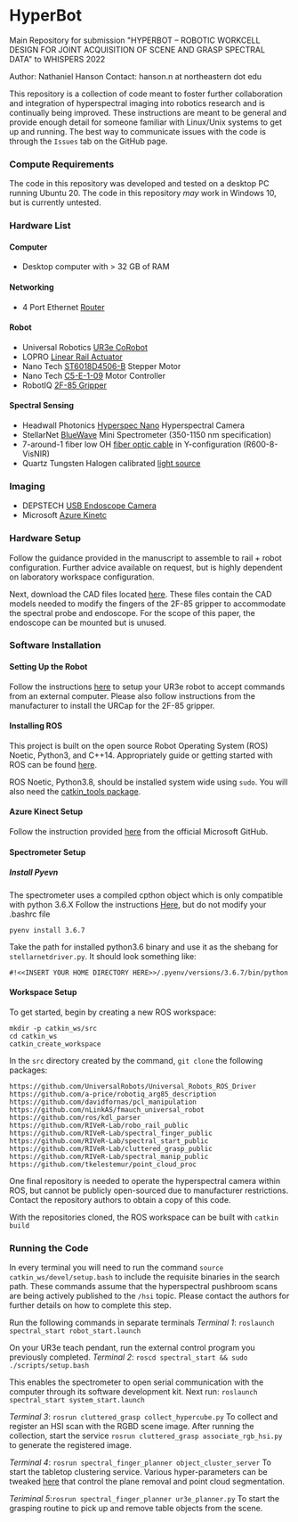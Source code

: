 # HyperBot
Main Repository for submission "HYPERBOT – ROBOTIC WORKCELL DESIGN FOR JOINT ACQUISITION OF SCENE AND GRASP SPECTRAL DATA" to WHISPERS 2022

Author: Nathaniel Hanson
Contact: hanson.n at northeastern dot edu

This repository is a collection of code meant to foster further collaboration and integration of hyperspectral imaging into robotics research and is continually being improved. These instructions are meant to be general and provide enough detail for someone familiar with Linux/Unix systems to get up and running. The best way to communicate issues with the code is through the `Issues` tab on the GitHub page. 

### Compute Requirements
The code in this repository was developed and tested on a desktop PC running Ubuntu 20. The code in this repository _may_ work in Windows 10, but is currently untested.

### Hardware List
#### Computer
- Desktop computer with > 32 GB of RAM
#### Networking
- 4 Port Ethernet [Router](https://www.amazon.com/gp/product/B0756QFLXP/ref=ppx_yo_dt_b_asin_title_o00_s00?ie=UTF8&th=1)
#### Robot
- Universal Robotics [UR3e CoRobot](https://shop.axisne.com/universal-robots-ur3e-robot/ecomm-product-detail/314069/)
- LOPRO [Linear Rail Actuator](https://www.bwc.com/products/actuated-linear-guide-systems/lopror-linear-actuators/lopro-07f7d7d24576d8a913150b422b6f6368.html)
- Nano Tech [ST6018D4506-B](https://us.nanotec.com/products/1336-sc6018-stepper-motor-nema-24) Stepper Motor
- Nano Tech [C5-E-1-09](https://en.nanotec.com/products/1764-1764-c5-e-controller-for-stepper-motors-bldc) Motor Controller
- RobotIQ [2F-85 Gripper](https://robotiq.com/products/2f85-140-adaptive-robot-gripper)
#### Spectral Sensing
- Headwall Photonics [Hyperspec Nano](https://www.headwallphotonics.com/products/hyperspectral-sensors) Hyperspectral Camera
- StellarNet [BlueWave](https://www.stellarnet.us/spectrometers/blue-wave-miniature-spectrometers/) Mini Spectrometer (350-1150 nm specification)
- 7-around-1 fiber low OH [fiber optic cable](https://www.stellarnet.us/spectrometers-accessories/fiber-optic-cables/) in Y-configuration (R600-8-VisNIR)
- Quartz Tungsten Halogen calibrated [light source](https://www.stellarnet.us/light-sources/visible-light-sources/)
### Imaging
- DEPSTECH [USB Endoscope Camera](https://www.amazon.com/DEPSTECH-Ultra-Thin-Inspection-Semi-Rigid-Adpater-16-5ft/dp/B0836XWPJH/ref=sr_1_3?keywords=usb+endoscope+camera+with+light&qid=1652824249&sprefix=usb+en%2Caps%2C101&sr=8-3)
- Microsoft [Azure Kinetc](https://www.microsoft.com/en-us/d/azure-kinect-dk/8pp5vxmd9nhq?activetab=pivot:overviewtab)

### Hardware Setup

Follow the guidance provided in the manuscript to assemble to rail + robot configuration. Further advice available on request, but is highly dependent on laboratory workspace configuration.

Next, download the CAD files located [here](https://github.com/RIVeR-Lab/SpectroVision/blob/main/README.md). These files contain the CAD models needed to modify the fingers of the 2F-85 gripper to accommodate the spectral probe and endoscope. For the scope of this paper, the endoscope can be mounted but is unused.

### Software Installation

#### Setting Up the Robot
Follow the instructions [here](https://github.com/UniversalRobots/Universal_Robots_ROS_Driver/blob/master/ur_robot_driver/doc/install_urcap_e_series.md) to setup your UR3e robot to accept commands from an external computer. Please also follow instructions from the manufacturer to install the URCap for the 2F-85 gripper.

#### Installing ROS
This project is built on the open source Robot Operating System (ROS) Noetic, Python3, and C++14. Appropriately guide or getting started with ROS can be found [here](http://wiki.ros.org/noetic/Installation).

ROS Noetic, Python3.8, should be installed system wide using `sudo`. You will also need the [catkin_tools package](https://catkin-tools.readthedocs.io/en/latest/installing.html).

#### Azure Kinect Setup
Follow the instruction provided [here](https://github.com/microsoft/Azure_Kinect_ROS_Driver) from the official Microsoft GitHub.

#### Spectrometer Setup

##### Install Pyevn

The spectrometer uses a compiled cpthon object which is only compatible with python 3.6.X Follow the instructions [Here](https://github.com/pyenv/pyenv), but do not modify your .bashrc file
```
pyenv install 3.6.7
```
Take the path for installed python3.6 binary and use it as the shebang for `stellarnetdriver.py`. It should look something like:
```
#!<<INSERT YOUR HOME DIRECTORY HERE>>/.pyenv/versions/3.6.7/bin/python
```
#### Workspace Setup
To get started, begin by creating a new ROS workspace:

```
mkdir -p catkin_ws/src
cd catkin_ws
catkin_create_workspace
```

In the `src` directory created by the command, `git clone` the following packages:

```
https://github.com/UniversalRobots/Universal_Robots_ROS_Driver
https://github.com/a-price/robotiq_arg85_description
https://github.com/davidfornas/pcl_manipulation
https://github.com/nLinkAS/fmauch_universal_robot
https://github.com/ros/kdl_parser
https://github.com/RIVeR-Lab/robo_rail_public
https://github.com/RIVeR-Lab/spectral_finger_public
https://github.com/RIVeR-Lab/spectral_start_public
https://github.com/RIVeR-Lab/cluttered_grasp_public
https://github.com/RIVeR-Lab/spectral_manip_public
https://github.com/tkelestemur/point_cloud_proc
```
One final repository is needed to operate the hyperspectral camera within ROS, but cannot be publicly open-sourced due to manufacturer restrictions. Contact the repository authors to obtain a copy of this code.

With the repositories cloned, the ROS workspace can be built with `catkin build`

### Running the Code
In every terminal you will need to run the command `source catkin_ws/devel/setup.bash` to include the requisite binaries in the search path. These commands assume that the hyperspectral pushbroom scans are being actively published to the `/hsi` topic. Please contact the authors for further details on how to complete this step.

Run the following commands in separate terminals
_Terminal 1_: `roslaunch spectral_start robot_start.launch` 

On your UR3e teach pendant, run the external control program you previously completed.
_Terminal 2_: `roscd spectral_start && sudo ./scripts/setup.bash`

This enables the spectrometer to open serial communication with the computer through its software development kit. Next run: `roslaunch spectral_start system_start.launch`

_Terminal 3_: `rosrun cluttered_grasp collect_hypercube.py` To collect and register an HSI scan with the RGBD scene image. After running the collection, start the service `rosrun cluttered_grasp associate_rgb_hsi.py` to generate the registered image.

_Terminal 4_: `rosrun spectral_finger_planner object_cluster_server` To start the tabletop clustering service. Various hyper-parameters can be tweaked [here](https://github.com/tkelestemur/point_cloud_proc/blob/master/config/default.yaml) that control the plane removal and point cloud segmentation.

_Teriminal 5_:`rosrun spectral_finger_planner ur3e_planner.py` To start the grasping routine to pick up and remove table objects from the scene.
